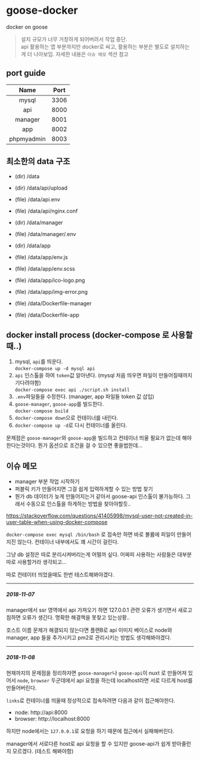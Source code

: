 # goose-docker
docker on goose

> 설치 규모가 너무 거창하게 되어버려서 작업 중단.  
> api 활용하는 앱 부분까지만 docker로 싸고, 활용하는 부분은 별도로 설치하는게 더 나아보임.
> 자세한 내용은 `이슈 메모` 섹션 참고


## port guide

| Name | Port |
|:---:|:---:|
| mysql | 3306 |
| api | 8000 |
| manager | 8001 |
| app | 8002 |
| phpmyadmin | 8003 |


## 최소한의 data 구조

- (dir) /data
- (dir) /data/api/upload
- (file) /data/api.env
- (file) /data/api/nginx.conf

- (dir) /data/manager
- (file) /data/manager/.env

- (dir) /data/app
- (file) /data/app/env.js
- (file) /data/app/env.scss
- (file) /data/app/ico-logo.png
- (file) /data/app/img-error.png

- (file) /data/Dockerfile-manager
- (file) /data/Dockerfile-app


## docker install process (docker-compose 로 사용할때..)

1. mysql, `api`를 띄운다.  
`docker-compose up -d mysql api`
1. `api` 인스톨을 하여 `token`값 알아낸다. (mysql 처음 띄우면 파일이 만들어질때까지 기다려야함)  
`docker-compose exec api ./script.sh install`
1. `.env`파일들을 수정한다. (manager, app 파일들 token 값 삽입)
1. `goose-manager`, `goose-app`를 빌드한다.  
`docker-compose build`
1. `docker-compose down`으로 컨테이너를 내린다.
1. `docker-compose up -d`로 다시 컨테이너를 올린다.

문제점은 `goose-manager`와 `goose-app`을 빌드하고 컨테이너 띄울 필요가 없는데 해야한다는것이다. 뭔가 옵션으로 조건을 걸 수 있으면 좋을법한데...


## 이슈 메모

- manager 부분 작업 시작하기
- 퍼블릭 키가 만들어지면 그걸 쉽게 입력하게할 수 있는 방법 찾기
- 뭔가 db 데이터가 늦게 만들어지는거 같아서 goose-api 인스톨이 불가능하다. 그래서 수동으로 인스톨을 하게하는 방법을 찾아야할듯..

https://stackoverflow.com/questions/41405998/mysql-user-not-created-in-user-table-when-using-docker-compose

`docker-compose exec mysql /bin/bash` 로 접속만 하면 바로 볼륨에 피일이 만들어지진 않는다.
컨테이너 내부에서도 꽤 시간이 걸린다.

그냥 db 설정은 따로 분리시켜버리는게 어떨까 싶다. 어짜피 사용하는 사람들은 대부분 따로 사용할거라 생각되고...

따로 컨테이터 띄었을때도 한번 테스트해봐야겠다.

----

##### 2018-11-07

manager에서 ssr 영역에서 api 가져오기 하면 127.0.0.1 관련 오류가 생기면서 새로고침하면 오류가 생긴다. 명확한 해결책을 못찾고 있는상황..

호스트 이름 문제가 해결되지 않는다면 플랜B로 api 이미지 베이스로 node와 manager, app 들을 추가시키고 pm2로 관리시키는 방법도 생각해봐야겠다.

----

##### 2018-11-08

현재까지의 문제점을 정리하자면 `goose-manager`나 `goose-api`이 nuxt 로 만들어져 있어서 `node`, `browser` 두군데에서 api 요청을 하는데 localhost라면 서로 다르게 host를 만들어버린다.

`links`로 컨테이너를 띄울때 정상적으로 접속하려면 다음과 같이 접근해야한다.

- node: http://api:8000
- browser: http://localhost:8000

하지만 node에서는 `127.0.0.1`로 요청을 하기 때문에 접근에서 실패해버린다.

manager에서 서로다른 host로 api 요청을 할 수 있지만 goose-api가 쉽게 받아줄런지 모르겠다. (테스트 해봐야함)
